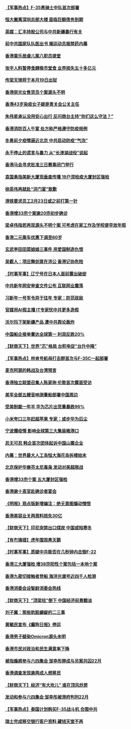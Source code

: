 #### [【军事热点】F-35黑骑士中队首次部署](../pages/nsc415/n13496656.md) 
#### [恒大搬离深圳总部大楼 面临巨额债务到期](../pages/nsc415/n13496972.md) 
#### [英媒：汇丰持股公司与中共新疆暴行有关](../pages/nsc415/n13496485.md) 
#### [前中共国家队队医出书 揭运动员服禁药内幕](../pages/nsc415/n13496354.md) 
#### [香港童乐居虐儿案八职员提堂](../pages/nsc415/n13496201.md) 
#### [张宇人料暂停食肆晚市堂食 业界损失五十多亿元](../pages/nsc415/n13496187.md) 
#### [传梁天琦将于本月19日出狱](../pages/nsc415/n13496179.md) 
#### [香港崇光女售货员个案源头不明](../pages/nsc415/n13496157.md) 
#### [香港43岁染疫女子疑是青关会公关主任](../pages/nsc415/n13496150.md) 
#### [朱伟星承认没用安心出行 反问商台主持“你们这么守法？”](../pages/nsc415/n13496137.md) 
#### [香港消防百人午宴 处方称严格遵守防疫规例](../pages/nsc415/n13496124.md) 
#### [冬奥前夕疫情逼近北京 中共启动防疫“气泡”](../pages/nsc415/n13494897.md) 
#### [永不停止的谎言与暴力 从“长津湖战役”说起](../pages/nsc415/n13494094.md) 
#### [香港马会寻求批准三日赛事闭门举行](../pages/nsc415/n13493524.md) 
#### [袁国勇指美新大厦现垂直传播 19户须检疫大厦封区强检](../pages/nsc415/n13493498.md) 
#### [徐英伟再就赴“洪门宴”致歉](../pages/nsc415/n13493479.md) 
#### [港铁要求员工2月23日或之前打第一针](../pages/nsc415/n13493452.md) 
#### [香港增33宗个案逾20宗初步确诊](../pages/nsc415/n13493433.md) 
#### [梁卓伟指若再现源头不明个案 可考虑在家工作及学校提早放年假](../pages/nsc415/n13493409.md) 
#### [香港二元乘车优惠下调至60岁](../pages/nsc415/n13493378.md) 
#### [玄武李田田菜娘娘三事件 用爱国制造仇恨](../pages/nsc415/n13493049.md) 
#### [吴叡人：项庄舞剑意在沛公 香港记协危险](../pages/nsc415/n13492592.md) 
#### [【时事军事】辽宁号在日本人面前露出破绽](../pages/nsc415/n13491856.md) 
#### [中共新年网安审查文件公布 互联网业震荡](../pages/nsc415/n13491732.md) 
#### [习新年一号军令异于往年 专家：防范政敌](../pages/nsc415/n13491561.md) 
#### [官媒用AI假主播 IT专家忧中共更多造假](../pages/nsc415/n13491484.md) 
#### [沃尔玛下架新疆产品 遭中共舆论轰炸](../pages/nsc415/n13490898.md) 
#### [中国船企接单量达全球第一 利润反跌20%](../pages/nsc415/n13490478.md) 
#### [【财商天下】世界“芯”格局 台积电促“台升中降”](../pages/nsc415/n13491336.md) 
#### [【军事热点】林肯号航母打击群首次与F-35C一起部署](../pages/nsc415/n13489147.md) 
#### [麦克阿瑟的韩战及台湾预言](../pages/nsc415/n13479197.md) 
#### [香港独立联盟召集人陈家驹 伦敦首次露面受访](../pages/nsc415/n13490035.md) 
#### [美军全部五艘音响测量船部署中国周边](../pages/nsc415/n13489360.md) 
#### [受美制裁一年半 华为芯片出货量暴跌96%](../pages/nsc415/n13489306.md) 
#### [小米夸口三年赶超苹果 专家：或步华为后尘](../pages/nsc415/n13489248.md) 
#### [宁波爆疫情 影响全球第三大集装箱港口](../pages/nsc415/n13487619.md) 
#### [忍无可忍 韩企首次团体起诉中国山寨企业](../pages/nsc415/n13487527.md) 
#### [内幕：世界最大人工岛恒大海花岛拆楼始末](../pages/nsc415/n13487429.md) 
#### [北京保护华裔芬太尼毒枭 发动对美超限战](../pages/nsc415/n13487256.md) 
#### [香港增33宗个案 五大厦封区强检](../pages/nsc415/n13487377.md) 
#### [香港逾十高官赴确诊者宴会](../pages/nsc415/n13487302.md) 
#### [《明报》观点版新增编注：绝无意图煽动憎恨](../pages/nsc415/n13487232.md) 
#### [香港美容业关两周料损失30亿](../pages/nsc415/n13487207.md) 
#### [【财商天下】印尼突禁出口煤炭 中国或陷寒冬](../pages/nsc415/n13486658.md) 
#### [【有冇搞错】虎年围观黑天鹅](../pages/nsc415/n13484632.md) 
#### [【时事军事】质疑中共能否在几秒钟内击毁F-22](../pages/nsc415/n13485411.md) 
#### [香港三大厦强检 增38宗阳性个案包括一本地个案](../pages/nsc415/n13484972.md) 
#### [香港九密切接触者登船 海洋光谱号近四千人检测](../pages/nsc415/n13484957.md) 
#### [香港消委会设智龄消委会热线](../pages/nsc415/n13484942.md) 
#### [【财商天下】“顶梁柱”倒下 中国经济前景黯淡](../pages/nsc415/n13484379.md) 
#### [刘子冀：那些肮脏龌龊的二三事](../pages/nsc415/n13484178.md) 
#### [黄毓民宣布《癫狗日报》停运](../pages/nsc415/n13482398.md) 
#### [香港男子疑染Omicron源头未明](../pages/nsc415/n13482399.md) 
#### [香港市民对政治和民生满意率下降](../pages/nsc415/n13482387.md) 
#### [被指煽惑参与六四集会 邹幸彤罪成与另案共囚22月](../pages/nsc415/n13482372.md) 
#### [香港调查发现逾两成人想移民](../pages/nsc415/n13482350.md) 
#### [【财商天下】经济“有大坎儿” 谁在顶风炒房](../pages/nsc415/n13481950.md) 
#### [发动和参与六四集会 邹幸彤被港府判刑22月](../pages/nsc415/n13481639.md) 
#### [【军事热点】泰国计划购买F-35战斗机 合围中共](../pages/nsc415/n13480828.md) 
#### [瑞士完成移交银行客户资料 藏钱天堂不再](../pages/nsc415/n13480256.md) 
